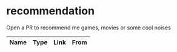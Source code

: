 # recommendation
Open a PR to recommend me games, movies or some cool noises

| Name        | Type        | Link      | From |
| ----------- | ----------- | ----------- | ----------- |
